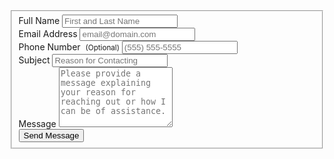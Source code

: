 
<form 
      id="fs-frm" 
      name="contact-form" 
      accept-charset="utf-8" 
      action="https://formspree.io/f/xjvlzjyd" 
      enctype="multipart/form-data" 
      method="post"
>  
  <fieldset id="fs-frm-inputs">  
    <label for="full-name">Full Name</label>  
    <input type="text" name="name" id="full-name" placeholder="First and Last Name" required=""><br>  
    <label for="email-address">Email Address</label>  
    <input type="email" name="_replyto" id="email-address" placeholder="email@domain.com" required=""><br>  
      <label for="telephone">Phone Number &nbsp;<small>(Optional)</small></label>  
    <input type="telephone" name="telephone" id="telephone" placeholder="(555) 555-5555"><br>  
      <label for="email-subject">Subject</label>  
      <input type="text" name="_subject" id="email-subject" placeholder="Reason for Contacting" required=""><br>  
    <label for="message">Message</label>  
    <textarea rows="6" name="message" id="message" placeholder="Please provide a message explaining your reason for reaching out or how I can be of assistance." required=""></textarea><br>  
    <input type="submit" value="Send Message">  
  </fieldset>  
</form>  
